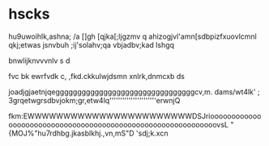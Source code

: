 # hscks
hu9uwoihlk,ashna; /a
[]gh [qjka[;ljgzmv
q ahizogjvl'amn[sdbpizfxuovlcmnl qkj;etwas
jsnvbuh ;ij'solahv;qa
vbjadbv;kad lshgq

bnwlijknvvvnlv s
d

fvc bk ewrfvdk c, ,fkd.ckkulwjdsmn xnlrk,dnmcxb ds















joadjgjaetnjqeggggggggggggggggggggggggggggggggcv,m. dams/wt4lk'
; 
3grqetwgrsdbvjokm;gr,etw4lq''''''''''''''''''''''erwnjQ



















fkm:EWWWWWWWWWWWWWWWWWWWWWWWDSJriooooooooooooooooooooooooooooooooooooooooooooooooooooooooooooovsL
"{MOJ%"hu7rdhbg.jkasblkhj.,vn,mS"D
'sdj;k.xcn 

